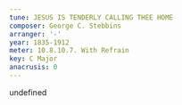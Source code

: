 ```yaml
---
tune: JESUS IS TENDERLY CALLING THEE HOME
composer: George C. Stebbins
arranger: '-'
year: 1835-1912
meter: 10.8.10.7. With Refrain
key: C Major
anacrusis: 0
---
```

undefined